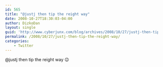 ```yaml
---
id: 565
title: "@justj then tip the reight way"
date: 2008-10-27T18:30:03-04:00
author: DizkoDan
layout: single
guid: 'http://www.cyberjunx.com/blog/archives/2008/10/27/justj-then-tip-the-reight-way/'
permalink: /2008/10/27/justj-then-tip-the-reight-way/
categories:
    - Twitter
---
```


@justj then tip the reight way 😉